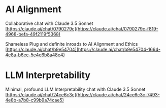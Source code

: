 # AI Alignment
Collaborative chat with Claude 3.5 Sonnet  
[https://claude.ai/chat/0790279c](https://claude.ai/chat/0790279c-f819-4968-befa-49f2119f5368)  

Shameless Plug and definite inroads to AI Alignment and Ethics  
[https://claude.ai/chat/b9e54704](https://claude.ai/chat/b9e54704-1664-4e8a-b6ec-5e4e6b8a48e4)  

# LLM Interpretability
Minimal, profound LLM Interpretability chat with Claude 3.5 Sonnet  
[https://claude.ai/chat/24ce6c3c](https://claude.ai/chat/24ce6c3c-7493-4e8b-a7b8-c99b9a74cae5)
